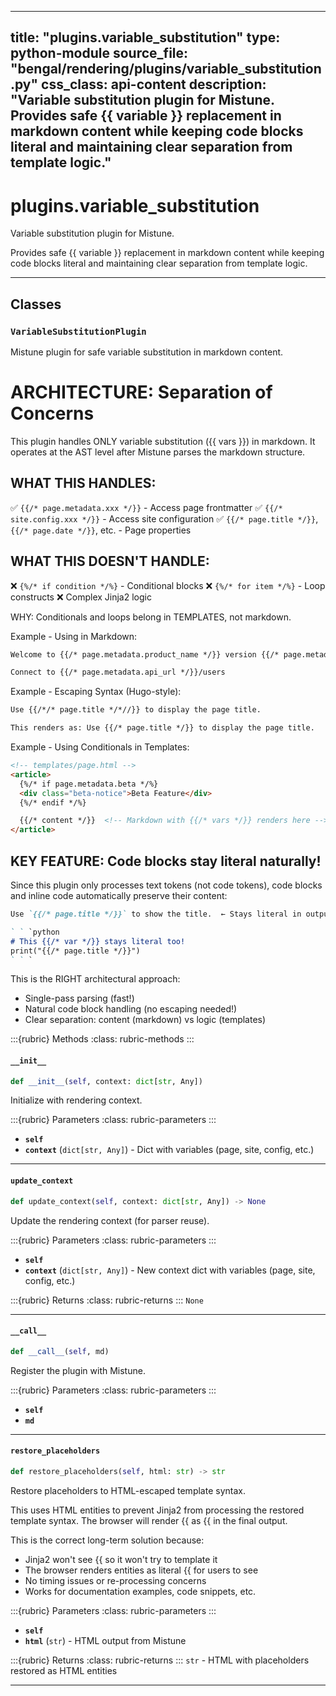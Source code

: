 
---
title: "plugins.variable_substitution"
type: python-module
source_file: "bengal/rendering/plugins/variable_substitution.py"
css_class: api-content
description: "Variable substitution plugin for Mistune.  Provides safe {{ variable }} replacement in markdown content while keeping code blocks literal and maintaining clear separation from template logic."
---

# plugins.variable_substitution

Variable substitution plugin for Mistune.

Provides safe {{ variable }} replacement in markdown content while keeping
code blocks literal and maintaining clear separation from template logic.

---

## Classes

### `VariableSubstitutionPlugin`


Mistune plugin for safe variable substitution in markdown content.

ARCHITECTURE: Separation of Concerns
=====================================

This plugin handles ONLY variable substitution ({{ vars }}) in markdown.
It operates at the AST level after Mistune parses the markdown structure.

WHAT THIS HANDLES:
------------------
✅ `{{/* page.metadata.xxx */}}` - Access page frontmatter
✅ `{{/* site.config.xxx */}}` - Access site configuration
✅ `{{/* page.title */}}`, `{{/* page.date */}}`, etc. - Page properties

WHAT THIS DOESN'T HANDLE:
--------------------------
❌ `{%/* if condition */%}` - Conditional blocks
❌ `{%/* for item */%}` - Loop constructs
❌ Complex Jinja2 logic

WHY: Conditionals and loops belong in TEMPLATES, not markdown.

Example - Using in Markdown:
```markdown
Welcome to {{/* page.metadata.product_name */}} version {{/* page.metadata.version */}}.

Connect to {{/* page.metadata.api_url */}}/users
```

Example - Escaping Syntax (Hugo-style):
```markdown
Use {{/*/* page.title */*//}} to display the page title.

This renders as: Use {{/* page.title */}} to display the page title.
```

Example - Using Conditionals in Templates:
```html
<!-- templates/page.html -->
<article>
  {%/* if page.metadata.beta */%}
  <div class="beta-notice">Beta Feature</div>
  {%/* endif */%}

  {{/* content */}}  <!-- Markdown with {{/* vars */}} renders here -->
</article>
```

KEY FEATURE: Code blocks stay literal naturally!
------------------------------------------------
Since this plugin only processes text tokens (not code tokens),
code blocks and inline code automatically preserve their content:

```markdown
Use `{{/* page.title */}}` to show the title.  ← Stays literal in output

` ` `python
# This {{/* var */}} stays literal too!
print("{{/* page.title */}}")
` ` `
```

This is the RIGHT architectural approach:
- Single-pass parsing (fast!)
- Natural code block handling (no escaping needed!)
- Clear separation: content (markdown) vs logic (templates)




:::{rubric} Methods
:class: rubric-methods
:::
#### `__init__`
```python
def __init__(self, context: dict[str, Any])
```

Initialize with rendering context.



:::{rubric} Parameters
:class: rubric-parameters
:::
- **`self`**
- **`context`** (`dict[str, Any]`) - Dict with variables (page, site, config, etc.)





---
#### `update_context`
```python
def update_context(self, context: dict[str, Any]) -> None
```

Update the rendering context (for parser reuse).



:::{rubric} Parameters
:class: rubric-parameters
:::
- **`self`**
- **`context`** (`dict[str, Any]`) - New context dict with variables (page, site, config, etc.)

:::{rubric} Returns
:class: rubric-returns
:::
`None`




---
#### `__call__`
```python
def __call__(self, md)
```

Register the plugin with Mistune.



:::{rubric} Parameters
:class: rubric-parameters
:::
- **`self`**
- **`md`**





---
#### `restore_placeholders`
```python
def restore_placeholders(self, html: str) -> str
```

Restore placeholders to HTML-escaped template syntax.

This uses HTML entities to prevent Jinja2 from processing the restored
template syntax. The browser will render &#123;&#123; as {{ in the final output.

This is the correct long-term solution because:
- Jinja2 won't see {{ so it won't try to template it
- The browser renders entities as literal {{ for users to see
- No timing issues or re-processing concerns
- Works for documentation examples, code snippets, etc.



:::{rubric} Parameters
:class: rubric-parameters
:::
- **`self`**
- **`html`** (`str`) - HTML output from Mistune

:::{rubric} Returns
:class: rubric-returns
:::
`str` - HTML with placeholders restored as HTML entities




---
